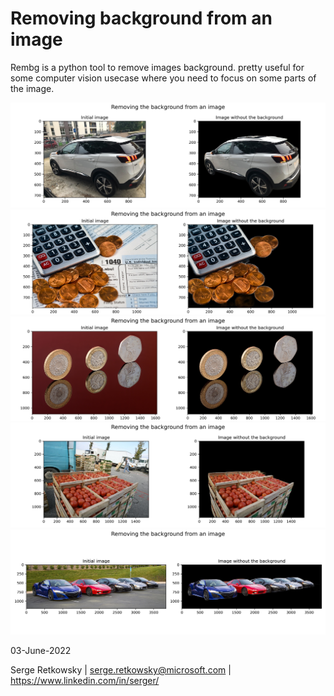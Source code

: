 # Removing background from an image

Rembg is a python tool to remove images background.
pretty useful for some computer vision usecase where you need to focus on some parts of the image.

<img src = "sidebyside_car.jpg">
<img src = "sidebyside_cash.jpg">
<img src = "sidebyside_coins.jpg">
<img src = "sidebyside_fruits.jpg">
<img src = "sidebyside_multiplecars.jpg">
 
03-June-2022

Serge Retkowsky | serge.retkowsky@microsoft.com | https://www.linkedin.com/in/serger/
